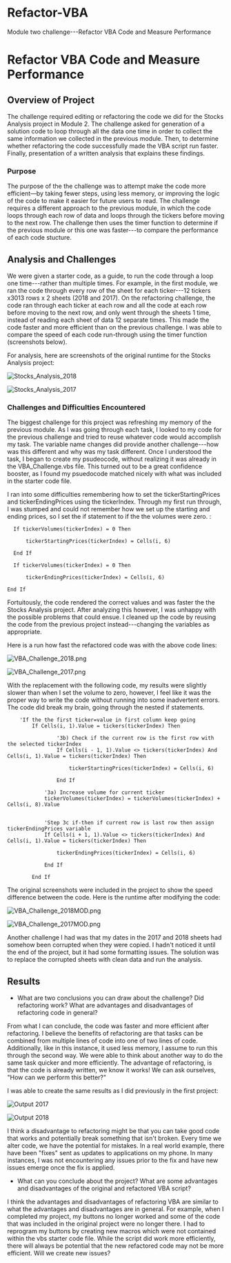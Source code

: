 # Refactor-VBA
Module two challenge---Refactor VBA Code and Measure Performance 
# Refactor VBA Code and Measure Performance


## Overview of Project

The challenge required editing or refactoring the code we did for the Stocks Analysis project in Module 2. The challenge asked for generation of a solution code to loop through all the data one time in order to collect the same information we collected in the previous module. Then, to determine whether refactoring the code successfully made the VBA script run faster. Finally, presentation of a written analysis that explains these findings.  


### Purpose

The purpose of the the challenge was to attempt make the code more efficient—by taking fewer steps, using less memory, or improving the logic of the code to make it easier for future users to read. The challenge requires a different approach to the previous module, in which the code loops through each row of data and loops through the tickers before moving to the next row. The challenge then uses the timer function to determine if the previous module or this one was faster---to compare the performance of each code stucture.

## Analysis and Challenges

We were given a starter code, as a guide, to run the code through a loop one time---rather than multiple times. For example, in the first module, we ran the code through every row of the sheet for each ticker---12 tickers x3013 rows x 2 sheets (2018 and 2017). On the refactoring challenge, the code ran through each ticker at each row and all the code at each row before moving to the next row, and only went through the sheets 1 time, instead of reading each sheet of data 12 separate times. This made the code faster and more efficient than on the previous challenge. I was able to compare the speed of each code run-through using the timer function (screenshots below).

For analysis, here are screenshots of the original runtime for the Stocks Analysis project:

![Stocks_Analysis_2018](https://github.com/lllohr/Refactor-VBA/blob/main/Output_2018.png)


![Stocks_Analysis_2017](https://github.com/lllohr/Refactor-VBA/blob/main/Output_2017.png)


### Challenges and Difficulties Encountered

The biggest challenge for this project was refreshing my memory of the previous module. As I was going through each task, I looked to my code for the previous challenge and tried to reuse whatever code would accomplish my task.  The variable name changes did provide another challenge---how was this different and why was my task different. Once I understood the task, I began to create my psudeocode, without realizing it was already in the VBA_Challenge.vbs file. This turned out to be a great confidence booster, as I found my psuedocode matched nicely with what was included in the starter code file.  

I ran into some difficulties remembering how to set the tickerStartingPrices and tickerEndingPrices using the tickerIndex. Through my first run through, I was stumped and could not remember how we set up the starting and ending prices, so I set the if statement to if the the volumes were zero. :

	  If tickerVolumes(tickerIndex) = 0 Then

		  tickerStartingPrices(tickerIndex) = Cells(i, 6)

	  End If

	  If tickerVolumes(tickerIndex) = 0 Then

		  tickerEndingPrices(tickerIndex) = Cells(i, 6)

	End If

Fortuitously, the code rendered the correct values and was faster the the Stocks Analysis project. After analyzing this however, I was unhappy with the possible problems that could ensue. I cleaned up the code by reusing the code from the previous project instead---changing the variables as appropriate.

Here is a run how fast the refactored code was with the above code lines: 

![VBA_Challenge_2018.png](https://github.com/lllohr/Refactor-VBA/blob/main/VBA_Challenge_2018.png)

![VBA_Challenge_2017.png](https://github.com/lllohr/Refactor-VBA/blob/main/Stocks_Anaysis_2017.png)

With the replacement with the following code, my results were slightly slower than when I set the volume to zero, however, I feel like it was the proper way to write the code without running into some inadvertent errors. The code did break my brain, going through the nested if statements.

		'If the the first ticker=value in first column keep going
            If Cells(i, 1).Value = tickers(tickerIndex) Then
                    
                    '3b) Check if the current row is the first row with the selected tickerIndex
                    If Cells(i - 1, 1).Value <> tickers(tickerIndex) And Cells(i, 1).Value = tickers(tickerIndex) Then
                    
                        tickerStartingPrices(tickerIndex) = Cells(i, 6)
                        
                    End If
                    
                '3a) Increase volume for current ticker
                tickerVolumes(tickerIndex) = tickerVolumes(tickerIndex) + Cells(i, 8).Value
                
                
                'Step 3c if-then if current row is last row then assign tickerEndingPrices variable
                If Cells(i + 1, 1).Value <> tickers(tickerIndex) And Cells(i, 1).Value = tickers(tickerIndex) Then

                    tickerEndingPrices(tickerIndex) = Cells(i, 6)
                
                End If
                
            End If

The original screenshots were included in the project to show the speed difference between the code. Here is the runtime after modifying the code:

![VBA_Challenge_2018MOD.png](https://github.com/lllohr/Refactor-VBA/blob/main/VBA_Challenge_2018Mod.png)

![VBA_Challenge_2017MOD.png](https://github.com/lllohr/Refactor-VBA/blob/main/VBA_Challenge_2017Mod.png)

Another challenge I had was that my dates in the 2017 and 2018 sheets had somehow been corrupted when they were copied. I hadn't noticed it until the end of the project, but it had some formatting issues. The solution was to replace the corrupted sheets with clean data and run the analysis.

## Results

- What are two conclusions you can draw about the challenge? Did refactoring work? What are advantages and disadvantages of refactoring code in general?

From what I can conclude, the code was faster and more efficient after refactoring. I believe the benefits of refactoring are that tasks can be combined from multiple lines of code into one of two lines of code. Additionally, like in this instance, it used less memory, I assume to run this through the second way. We were able to think about another way to do the same task quicker and more efficiently. The advantage of refactoring, is that the code is already written, we know it works! We can ask ourselves, "How can we perform this better?" 

I was able to create the same results as I did previously in the first project:

![Output 2017](https://github.com/lllohr/Refactor-VBA/blob/main/Output_2017.png)

![Output 2018](https://github.com/lllohr/Refactor-VBA/blob/main/Output_2018.png)

I think a disadvantage to refactoring might be that you can take good code that works and potentially break something that isn't broken. Every time we alter code, we have the potential for mistakes. In a real world example, there have been "fixes" sent as updates to applications on my phone. In many instances, I was not encountering any issues prior to the fix and have new issues emerge once the fix is applied.

- What can you conclude about the project? What are some advantages and disadvantages of the original and refactored VBA script?

I think the advantages and disadvantages of refactoring VBA are similar to what the advantages and disadvantages are in general. For example, when I completed my project, my buttons no longer worked and some of the code that was included in the original project were no longer there. I had to reprogram my buttons by creating new macros which were not contained within the vbs starter code file. While the script did work more efficiently, there will always be potential that the new refactored code may not be more efficient. Will we create new issues? 
